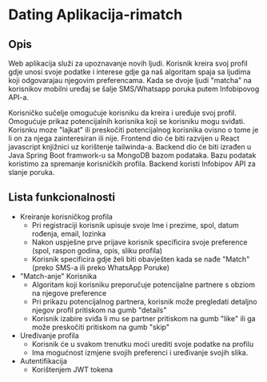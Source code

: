# Dating Aplikacija-rimatch
## Opis
Web aplikacija služi za upoznavanje novih ljudi. Korisnik kreira svoj profil gdje unosi svoje podatke i interese gdje ga naš algoritam spaja sa ljudima koji odgovarajau njegovim preferencama. Kada se dvoje ljudi "matcha" na korisnikov mobilni uređaj se šalje SMS/Whatsapp poruka putem Infobipovog API-a.

Korisničko sučelje omogućuje korisniku da kreira i uređuje svoj profil. Omogućuje prikaz potencijalnih korisnika koji se korisniku mogu sviđati.  Korisnku moze "lajkat" ili preskočiti potencijalnog korisnika ovisno o tome je li on za njega zainteresiran ili nije.  Frontend dio će biti razvijen u React javascript knjižnici uz korištenje tailwinda-a. Backend dio će biti izrađen u Java Spring Boot framwork-u sa MongoDB bazom podataka. Bazu podatak koristimo za spremanje korisničkih profila. Backend koristi Infobipov API za slanje poruka.

## Lista funkcionalnosti
- Kreiranje korisničkog profila
	- Pri registraciji korisnik upisuje svoje Ime i prezime, spol, datum rođenja, email, lozinka
	- Nakon uspješne prve prijave korisnik specificira svoje preference (spol, raspon godina, opis, sliku profila)
	- Korisnik specificira gdje želi biti obavješten kada se nađe "Match" (preko SMS-a ili preko WhatsApp Poruke)
- "Match-anje" Korisnika
	- Algoritam koji korisniku preporučuje potencijalne partnere s obziom na njegove preference
	- Pri prikazu potencijalnog partnera, korisnik može pregledati detaljno njegov profil pritiskom na gumb "details" 
	- Korisnik izabire sviđa li mu se partner pritiskom na gumb "like" ili ga može preskočiti pritiskom na gumb "skip"
- Uređivanje profila
	- Korisnik će u svakom trenutku moći urediti svoje podatke na profilu
	- Ima mogućnost izmjene svojih preferenci i uređivanje svojih slika.
- Autentifikacija
	- Korištenjem JWT tokena


